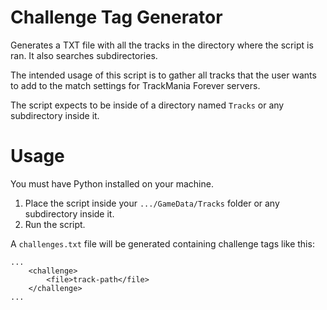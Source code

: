 # Challenge Tag Generator

Generates a TXT file with all the tracks in the directory where the script is ran. It also searches subdirectories.

The intended usage of this script is to gather all tracks that the user wants to add to the match settings for TrackMania Forever servers.

The script expects to be inside of a directory named `Tracks` or any subdirectory inside it.

# Usage

You must have Python installed on your machine.

1. Place the script inside your `.../GameData/Tracks` folder or any subdirectory inside it.
2. Run the script.

A `challenges.txt` file will be generated containing challenge tags like this:

```
...
    <challenge>
        <file>track-path</file>
    </challenge>
...
```
